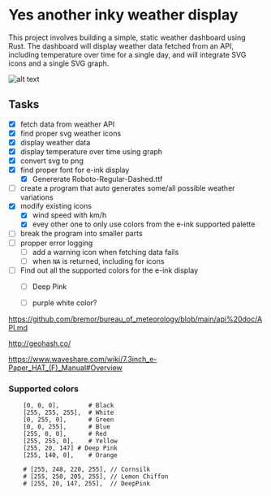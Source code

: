 # Yes another inky weather display

This project involves building a simple, static weather dashboard using Rust. The dashboard will display weather data fetched from an API, including temperature over time for a single day, and will integrate SVG icons and a single SVG graph.


![alt text](image.png)

## Tasks
- [x] fetch data from weather API
- [x] find proper svg weather icons
- [x] display weather data
- [x] display temperature over time using graph
- [x] convert svg to png
- [x] find proper font for e-ink display
  - [x] Genererate Roboto-Regular-Dashed.ttf
- [ ] create a program that auto generates some/all possible weather variations
- [x] modify existing icons
  - [x] wind speed with km/h
  - [x] evey other one to only use colors from the e-ink supported palette
- [ ] break the program into smaller parts
- [ ] propper error logging
  - [ ] add a warning icon when fetching data fails
  - [ ] when `NA` is returned, including for icons
- [ ] Find out all the supported colors for the e-ink display
  - [ ] Deep Pink 
  - [ ] purple white color?


https://github.com/bremor/bureau_of_meteorology/blob/main/api%20doc/API.md


http://geohash.co/

https://www.waveshare.com/wiki/7.3inch_e-Paper_HAT_(F)_Manual#Overview

### Supported colors
        [0, 0, 0],        # Black
        [255, 255, 255],  # White
        [0, 255, 0],      # Green
        [0, 0, 255],      # Blue
        [255, 0, 0],      # Red
        [255, 255, 0],    # Yellow
        [255, 20, 147] # Deep Pink
        [255, 140, 0],    # Orange
        
        # [255, 248, 220, 255], // Cornsilk
        # [255, 250, 205, 255], // Lemon Chiffon
        # [255, 20, 147, 255],  // DeepPink
